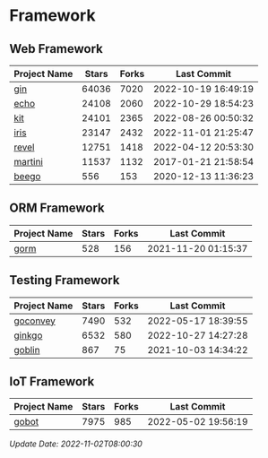 # Framework

## Web Framework
| Project Name | Stars | Forks | Last Commit |
| ------------ | ----- | ----- | ----------- |
| [gin](https://github.com/gin-gonic/gin) | 64036 | 7020 | 2022-10-19 16:49:19 |
| [echo](https://github.com/labstack/echo) | 24108 | 2060 | 2022-10-29 18:54:23 |
| [kit](https://github.com/go-kit/kit) | 24101 | 2365 | 2022-08-26 00:50:32 |
| [iris](https://github.com/kataras/iris) | 23147 | 2432 | 2022-11-01 21:25:47 |
| [revel](https://github.com/revel/revel) | 12751 | 1418 | 2022-04-12 20:53:30 |
| [martini](https://github.com/go-martini/martini) | 11537 | 1132 | 2017-01-21 21:58:54 |
| [beego](https://github.com/astaxie/beego) | 556 | 153 | 2020-12-13 11:36:23 |

## ORM Framework
| Project Name | Stars | Forks | Last Commit |
| ------------ | ----- | ----- | ----------- |
| [gorm](https://github.com/jinzhu/gorm) | 528 | 156 | 2021-11-20 01:15:37 |

## Testing Framework
| Project Name | Stars | Forks | Last Commit |
| ------------ | ----- | ----- | ----------- |
| [goconvey](https://github.com/smartystreets/goconvey) | 7490 | 532 | 2022-05-17 18:39:55 |
| [ginkgo](https://github.com/onsi/ginkgo) | 6532 | 580 | 2022-10-27 14:27:28 |
| [goblin](https://github.com/franela/goblin) | 867 | 75 | 2021-10-03 14:34:22 |

## IoT Framework
| Project Name | Stars | Forks | Last Commit |
| ------------ | ----- | ----- | ----------- |
| [gobot](https://github.com/hybridgroup/gobot) | 7975 | 985 | 2022-05-02 19:56:19 |

*Update Date: 2022-11-02T08:00:30*
